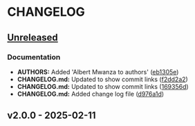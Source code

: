 # CHANGELOG

<a name="unreleased"></a>
## [Unreleased]

### Documentation
- **AUTHORS:** Added 'Albert Mwanza to authors' ([eb1305e](https://github.com/mwanzaalbert/AirBnB_clone_v2/commit/eb1305e1b5bbad2ceae12d7b92fd9f3f1dbc1345))
- **CHANGELOG.md:** Updated to show commit links ([f2dd2a2](https://github.com/mwanzaalbert/AirBnB_clone_v2/commit/f2dd2a296a9efdba2e8759482e1ddc2fd1a9c9b1))
- **CHANGELOG.md:** Updated to show commit links ([169356d](https://github.com/mwanzaalbert/AirBnB_clone_v2/commit/169356dbc9b8542c9b1591745f377f42afaaf176))
- **CHANGELOG.md:** Added change log file ([d976a1d](https://github.com/mwanzaalbert/AirBnB_clone_v2/commit/d976a1d761adba4d73b8c8e364e8fd3af6d65df6))


<a name="v2.0.0"></a>
## v2.0.0 - 2025-02-11

[Unreleased]: https://github.com/mwanzaalbert/AirBnB_clone_v2/compare/v2.0.0...HEAD
